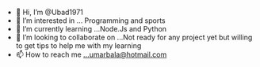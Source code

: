 - 👋 Hi, I’m @Ubad1971
- 👀 I’m interested in ... Programming and sports
- 🌱 I’m currently learning ...Node.Js and Python
- 💞️ I’m looking to collaborate on ...Not ready for any project yet but willing to get tips to help me with my learning
- 📫 How to reach me ...umarbala@hotmail.com

<!---
Ubad1971/Ubad1971 is a ✨ special ✨ repository because its `README.md` (this file) appears on your GitHub profile.
You can click the Preview link to take a look at your changes.
--->
